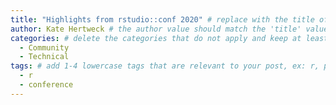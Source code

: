 ```yaml
---
title: "Highlights from rstudio::conf 2020" # replace with the title of your post, a short catchy description to entice readers
author: Kate Hertweck # the author value should match the 'title' value of your contributor file located here /gh-pages/_contributors. If you do not have a contributor file, please feel free to make one or contact one of our team members to assist you.
categories: # delete the categories that do not apply and keep at least one
  - Community
  - Technical
tags: # add 1-4 lowercase tags that are relevant to your post, ex: r, python, genomics, workflows
  - r
  - conference
---
```

